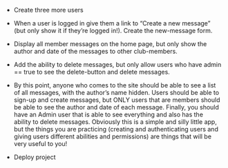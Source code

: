 - Create three more users

- When a user is logged in give them a link to “Create a new message” (but only show it if they’re logged in!). Create the new-message form.

- Display all member messages on the home page, but only show the author and date of the messages to other club-members.

- Add the ability to delete messages, but only allow users who have admin == true to see the delete-button and delete messages.

- By this point, anyone who comes to the site should be able to see a list of all messages, with the author’s name hidden. Users should be able to sign-up and create messages, but ONLY users that are members should be able to see the author and date of each message. Finally, you should have an Admin user that is able to see everything and also has the ability to delete messages. Obviously this is a simple and silly little app, but the things you are practicing (creating and authenticating users and giving users different abilities and permissions) are things that will be very useful to you!

- Deploy project